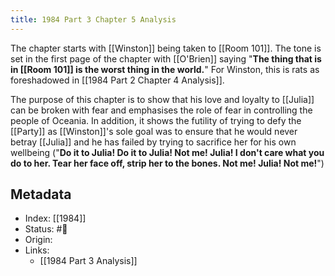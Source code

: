 ```yaml
---
title: 1984 Part 3 Chapter 5 Analysis
---
```



The chapter starts with [[Winston]] being taken to [[Room 101]]. The tone is set in the first page of the chapter with [[O'Brien]] saying "**The thing that is in [[Room 101]] is the worst thing in the world.**" For Winston, this is rats as foreshadowed in [[1984 Part 2 Chapter 4 Analysis]].

The purpose of this chapter is to show that his love and loyalty to [[Julia]] can be broken with fear and emphasises the role of fear in controlling the people of Oceania. In addition, it shows the futility of trying to defy the [[Party]] as [[Winston]]'s sole goal was to ensure that he would never betray [[Julia]] and he has failed by trying to sacrifice her for his own wellbeing ("**Do it to Julia! Do it to Julia! Not me! Julia! I don't care what you do to her. Tear her face off, strip her to the bones. Not me! Julia! Not me!**")

## Metadata
- Index: [[1984]]
- Status: #🌲  
- Origin: 
- Links:
	- [[1984 Part 3 Analysis]]